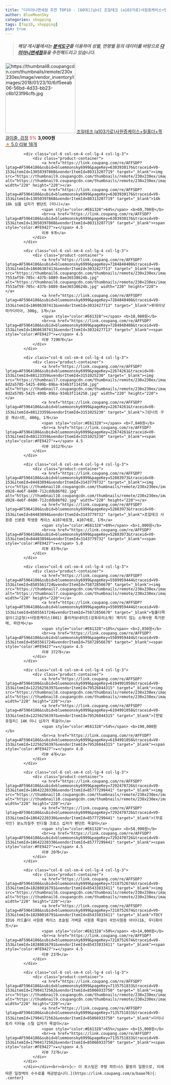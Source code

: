 ```yaml
---
title: "다미아니면세점 추천 TOP10 - [60대][남녀] 조일테크 (a103가로)사원증케이스+릴홀더+목걸이줄, 검정"
author: BlueMoonSky
categories: shopping
tags: [Top10, shopping]
pin: true
---
```


> ##### 해당 게시물에서는 [**분석도구**](https://itemscout.io/)를 이용하여 **성별**, **연령별** 등의 데이터를 바탕으로 [**다미아니면세점**](https://link.coupang.com/a/baae76)들을 추천해드리고 있습니다.
<div class="container"><div class="row">
            <div class="col-6 col-sm-4 col-lg-4 col-lg-3">
                <div class="product-container">
                    <a href="https://link.coupang.com/re/AFFSDP?lptag=AF5964186&subid=bluemoonsky6999&pageKey=61955719&traceid=V0-153&itemId=211849794&vendorItemId=3503861632" target="_blank"><img src="https://thumbnail8.coupangcdn.com/thumbnails/remote/230x230ex/image/vendor_inventory/images/2018/01/23/10/6/f5eeab06-56bd-4d33-bb23-c6b123f96cfb.jpg" alt="https://thumbnail8.coupangcdn.com/thumbnails/remote/230x230ex/image/vendor_inventory/images/2018/01/23/10/6/f5eeab06-56bd-4d33-bb23-c6b123f96cfb.jpg" width="220" height="220"></a>
                    <a href="https://link.coupang.com/re/AFFSDP?lptag=AF5964186&subid=bluemoonsky6999&pageKey=61955719&traceid=V0-153&itemId=211849794&vendorItemId=3503861632" target="_blank">조일테크 (a103가로)사원증케이스+릴홀더+목걸이줄, 검정</a>
                    <span style="color:#E61328">5%</span> <b>3,000원</b>
                    <br><a href="https://link.coupang.com/re/AFFSDP?lptag=AF5964186&subid=bluemoonsky6999&pageKey=61955719&traceid=V0-153&itemId=211849794&vendorItemId=3503861632" target="_blank"><span style="color:#FE9427">★</span> 5.0
                    리뷰 18개</a>
                </div>
            </div>
            
            <div class="col-6 col-sm-4 col-lg-4 col-lg-3">
                <div class="product-container">
                    <a href="https://link.coupang.com/re/AFFSDP?lptag=AF5964186&subid=bluemoonsky6999&pageKey=6303930176&traceid=V0-153&itemId=13050397868&vendorItemId=80313207719" target="_blank"><img src="https://thumbnail9.coupangcdn.com/thumbnails/remote/230x230ex/image/vendor_inventory/bc64/61ded899c6c13f956f395f57480586ba46f6835523d3fa8e06d89b1a9a65.jpg" alt="https://thumbnail9.coupangcdn.com/thumbnails/remote/230x230ex/image/vendor_inventory/bc64/61ded899c6c13f956f395f57480586ba46f6835523d3fa8e06d89b1a9a65.jpg" width="220" height="220"></a>
                    <a href="https://link.coupang.com/re/AFFSDP?lptag=AF5964186&subid=bluemoonsky6999&pageKey=6303930176&traceid=V0-153&itemId=13050397868&vendorItemId=80313207719" target="_blank">14k 18k 심플 십자가 펜던트 (미니)</a>
                    <span style="color:#E61328">64%</span> <b>69,700원</b>
                    <br><a href="https://link.coupang.com/re/AFFSDP?lptag=AF5964186&subid=bluemoonsky6999&pageKey=6303930176&traceid=V0-153&itemId=13050397868&vendorItemId=80313207719" target="_blank"><span style="color:#FE9427">★</span> 4.5
                    리뷰 9개</a>
                </div>
            </div>
            
            <div class="col-6 col-sm-4 col-lg-4 col-lg-3">
                <div class="product-container">
                    <a href="https://link.coupang.com/re/AFFSDP?lptag=AF5964186&subid=bluemoonsky6999&pageKey=7284840408&traceid=V0-153&itemId=18606387413&vendorItemId=3032427713" target="_blank"><img src="https://thumbnail6.coupangcdn.com/thumbnails/remote/230x230ex/image/retail/images/6240087004459342-7553af59-705c-437b-b889-8ae36538624b.jpg" alt="https://thumbnail6.coupangcdn.com/thumbnails/remote/230x230ex/image/retail/images/6240087004459342-7553af59-705c-437b-b889-8ae36538624b.jpg" width="220" height="220"></a>
                    <a href="https://link.coupang.com/re/AFFSDP?lptag=AF5964186&subid=bluemoonsky6999&pageKey=7284840408&traceid=V0-153&itemId=18606387413&vendorItemId=3032427713" target="_blank">투데이넛 마카다미아, 300g, 1개</a>
                    <span style="color:#E61328"></span> <b>10,980원</b>
                    <br><a href="https://link.coupang.com/re/AFFSDP?lptag=AF5964186&subid=bluemoonsky6999&pageKey=7284840408&traceid=V0-153&itemId=18606387413&vendorItemId=3032427713" target="_blank"><span style="color:#FE9427">★</span> 4.5
                    리뷰 7190개</a>
                </div>
            </div>
            
            <div class="col-6 col-sm-4 col-lg-4 col-lg-3">
                <div class="product-container">
                    <a href="https://link.coupang.com/re/AFFSDP?lptag=AF5964186&subid=bluemoonsky6999&pageKey=22674261&traceid=V0-153&itemId=88123359&vendorItemId=3151025230" target="_blank"><img src="https://thumbnail7.coupangcdn.com/thumbnails/remote/230x230ex/image/retail/images/3306031609353470-8d2a5705-5425-499b-89ba-934b3f114258.jpg" alt="https://thumbnail7.coupangcdn.com/thumbnails/remote/230x230ex/image/retail/images/3306031609353470-8d2a5705-5425-499b-89ba-934b3f114258.jpg" width="220" height="220"></a>
                    <a href="https://link.coupang.com/re/AFFSDP?lptag=AF5964186&subid=bluemoonsky6999&pageKey=22674261&traceid=V0-153&itemId=88123359&vendorItemId=3151025230" target="_blank">그린너트 구운 캐슈너트, 400g, 1개</a>
                    <span style="color:#E61328"></span> <b>7,840원</b>
                    <br><a href="https://link.coupang.com/re/AFFSDP?lptag=AF5964186&subid=bluemoonsky6999&pageKey=22674261&traceid=V0-153&itemId=88123359&vendorItemId=3151025230" target="_blank"><span style="color:#FE9427">★</span> 4.5
                    리뷰 1612개</a>
                </div>
            </div>
            
            <div class="col-6 col-sm-4 col-lg-4 col-lg-3">
                <div class="product-container">
                    <a href="https://link.coupang.com/re/AFFSDP?lptag=AF5964186&subid=bluemoonsky6999&pageKey=52883973&traceid=V0-153&itemId=84483894&vendorItemId=3143779732" target="_blank"><img src="https://thumbnail10.coupangcdn.com/thumbnails/remote/230x230ex/image/vendor_inventory/images/2017/05/12/10/9/7285519b-d928-4e6f-8400-712cddb86f02.jpg" alt="https://thumbnail10.coupangcdn.com/thumbnails/remote/230x230ex/image/vendor_inventory/images/2017/05/12/10/9/7285519b-d928-4e6f-8400-712cddb86f02.jpg" width="220" height="220"></a>
                    <a href="https://link.coupang.com/re/AFFSDP?lptag=AF5964186&subid=bluemoonsky6999&pageKey=52883973&traceid=V0-153&itemId=84483894&vendorItemId=3143779732" target="_blank">조일테크 사원증 신분증 학생증 케이스 A107세로형, A107세로, 1개</a>
                    <span style="color:#E61328">89%</span> <b>1,000원</b>
                    <br><a href="https://link.coupang.com/re/AFFSDP?lptag=AF5964186&subid=bluemoonsky6999&pageKey=52883973&traceid=V0-153&itemId=84483894&vendorItemId=3143779732" target="_blank"><span style="color:#FE9427">★</span> 5.0
                    리뷰 83개</a>
                </div>
            </div>
            
            <div class="col-6 col-sm-4 col-lg-4 col-lg-3">
                <div class="product-container">
                    <a href="https://link.coupang.com/re/AFFSDP?lptag=AF5964186&subid=bluemoonsky6999&pageKey=5509959444&traceid=V0-153&itemId=8585561724&vendorItemId=75872856670" target="_blank"><img src="https://thumbnail7.coupangcdn.com/thumbnails/remote/230x230ex/image/vendor_inventory/b20e/ee5af70eae0a3082ffd1b6ee5b0f28f7d7f987b21a3731fc8d4c3b86e1d4.jpg" alt="https://thumbnail7.coupangcdn.com/thumbnails/remote/230x230ex/image/vendor_inventory/b20e/ee5af70eae0a3082ffd1b6ee5b0f28f7d7f987b21a3731fc8d4c3b86e1d4.jpg" width="220" height="220"></a>
                    <a href="https://link.coupang.com/re/AFFSDP?lptag=AF5964186&subid=bluemoonsky6999&pageKey=5509959444&traceid=V0-153&itemId=8585561724&vendorItemId=75872856670" target="_blank">릴홀더목걸이(고급형)+사원증케이스(001) 폴리카보네이트(강화유리소재) 깨지지 않는 소재사용 특가판매, 파란색</a>
                    <span style="color:#E61328">18%</span> <b>2,850원</b>
                    <br><a href="https://link.coupang.com/re/AFFSDP?lptag=AF5964186&subid=bluemoonsky6999&pageKey=5509959444&traceid=V0-153&itemId=8585561724&vendorItemId=75872856670" target="_blank"><span style="color:#FE9427">★</span> 4.5
                    리뷰 372개</a>
                </div>
            </div>
            
            <div class="col-6 col-sm-4 col-lg-4 col-lg-3">
                <div class="product-container">
                    <a href="https://link.coupang.com/re/AFFSDP?lptag=AF5964186&subid=bluemoonsky6999&pageKey=6194991058&traceid=V0-153&itemId=12256256397&vendorItemId=79526844315" target="_blank"><img src="https://thumbnail8.coupangcdn.com/thumbnails/remote/230x230ex/image/vendor_inventory/eaf0/0f5b937f9b4cfe50266f26ef55602af9d7dea079e9784df2a020c78567cb.jpeg" alt="https://thumbnail8.coupangcdn.com/thumbnails/remote/230x230ex/image/vendor_inventory/eaf0/0f5b937f9b4cfe50266f26ef55602af9d7dea079e9784df2a020c78567cb.jpeg" width="220" height="220"></a>
                    <a href="https://link.coupang.com/re/AFFSDP?lptag=AF5964186&subid=bluemoonsky6999&pageKey=6194991058&traceid=V0-153&itemId=12256256397&vendorItemId=79526844315" target="_blank">﻿[한빛쥬얼리]﻿ 14K 미니 십자가 목걸이</a>
                    <span style="color:#E61328">54%</span> <b>198,000원</b>
                    <br><a href="https://link.coupang.com/re/AFFSDP?lptag=AF5964186&subid=bluemoonsky6999&pageKey=6194991058&traceid=V0-153&itemId=12256256397&vendorItemId=79526844315" target="_blank"><span style="color:#FE9427">★</span> 4.0
                    리뷰 4개</a>
                </div>
            </div>
            
            <div class="col-6 col-sm-4 col-lg-4 col-lg-3">
                <div class="product-container">
                    <a href="https://link.coupang.com/re/AFFSDP?lptag=AF5964186&subid=bluemoonsky6999&pageKey=7292470726&traceid=V0-153&itemId=18642220330&vendorItemId=85777299441" target="_blank"><img src="https://thumbnail10.coupangcdn.com/thumbnails/remote/230x230ex/image/vendor_inventory/32da/f4a663212f84378908e2f76feb0151917403b224bc9c17f819671fe615c4.jpg" alt="https://thumbnail10.coupangcdn.com/thumbnails/remote/230x230ex/image/vendor_inventory/32da/f4a663212f84378908e2f76feb0151917403b224bc9c17f819671fe615c4.jpg" width="220" height="220"></a>
                    <a href="https://link.coupang.com/re/AFFSDP?lptag=AF5964186&subid=bluemoonsky6999&pageKey=7292470726&traceid=V0-153&itemId=18642220330&vendorItemId=85777299441" target="_blank">(무료각인) 분노의질주 빈디젤 크로스 십자가 펜던트 목걸이</a>
                    <span style="color:#E61328"></span> <b>58,990원</b>
                    <br><a href="https://link.coupang.com/re/AFFSDP?lptag=AF5964186&subid=bluemoonsky6999&pageKey=7292470726&traceid=V0-153&itemId=18642220330&vendorItemId=85777299441" target="_blank"><span style="color:#FE9427">★</span> 4.5
                    리뷰 20개</a>
                </div>
            </div>
            
            <div class="col-6 col-sm-4 col-lg-4 col-lg-3">
                <div class="product-container">
                    <a href="https://link.coupang.com/re/AFFSDP?lptag=AF5964186&subid=bluemoonsky6999&pageKey=7218752674&traceid=V0-153&itemId=18288016791&vendorItemId=85433833411" target="_blank"><img src="https://thumbnail6.coupangcdn.com/thumbnails/remote/230x230ex/image/vendor_inventory/a3c0/df8f8b30ddce93f120da1cc25e2d5558c6a5b4292744c338758902c77a50.png" alt="https://thumbnail6.coupangcdn.com/thumbnails/remote/230x230ex/image/vendor_inventory/a3c0/df8f8b30ddce93f120da1cc25e2d5558c6a5b4292744c338758902c77a50.png" width="220" height="220"></a>
                    <a href="https://link.coupang.com/re/AFFSDP?lptag=AF5964186&subid=bluemoonsky6999&pageKey=7218752674&traceid=V0-153&itemId=18288016791&vendorItemId=85433833411" target="_blank">TOCY ID16 카드홀더 사원증 케이스 초슬림 가벼운 사원증 목걸이 국민사원증 아이디16, 우디화이트</a>
                    <span style="color:#E61328">50%</span> <b>14,000원</b>
                    <br><a href="https://link.coupang.com/re/AFFSDP?lptag=AF5964186&subid=bluemoonsky6999&pageKey=7218752674&traceid=V0-153&itemId=18288016791&vendorItemId=85433833411" target="_blank"><span style="color:#FE9427">★</span> 4.5
                    리뷰 23개</a>
                </div>
            </div>
            
            <div class="col-6 col-sm-4 col-lg-4 col-lg-3">
                <div class="product-container">
                    <a href="https://link.coupang.com/re/AFFSDP?lptag=AF5964186&subid=bluemoonsky6999&pageKey=7135751833&traceid=V0-153&itemId=17904172562&vendorItemId=85066933750" target="_blank"><img src="https://thumbnail9.coupangcdn.com/thumbnails/remote/230x230ex/image/vendor_inventory/e5f9/751e2b69bb9fb77e0c5cd18a2bc446f3b0344febef6f5f9357b579fc7f8d.jpg" alt="https://thumbnail9.coupangcdn.com/thumbnails/remote/230x230ex/image/vendor_inventory/e5f9/751e2b69bb9fb77e0c5cd18a2bc446f3b0344febef6f5f9357b579fc7f8d.jpg" width="220" height="220"></a>
                    <a href="https://link.coupang.com/re/AFFSDP?lptag=AF5964186&subid=bluemoonsky6999&pageKey=7135751833&traceid=V0-153&itemId=17904172562&vendorItemId=85066933750" target="_blank">다이나토리 티타늄 스틸 십자가 목걸이</a>
                    <span style="color:#E61328">65%</span> <b>15,000원</b>
                    <br><a href="https://link.coupang.com/re/AFFSDP?lptag=AF5964186&subid=bluemoonsky6999&pageKey=7135751833&traceid=V0-153&itemId=17904172562&vendorItemId=85066933750" target="_blank"><span style="color:#FE9427">★</span> 4.5
                    리뷰 72개</a>
                </div>
            </div>
            </div></div><br><br>[👉 이 포스팅은 쿠팡 파트너스 활동의 일환으로, 이에 따른 일정액의 수수료를 제공받습니다.](https://link.coupang.com/a/baae76){: .center}